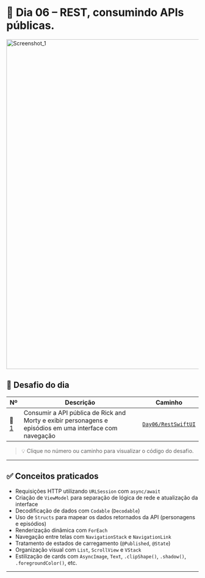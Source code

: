 # 📅 Dia 06 – REST, consumindo APIs públicas.

<img width="1542" height="861" alt="Screenshot_1" src="https://github.com/user-attachments/assets/8ed6a7e4-f36b-4966-a236-3cf2ff9e76c5" />

## 🧩 Desafio do dia

| Nº   | Descrição                                                                                             | Caminho                                     |
|------|--------------------------------------------------------------------------------------------------------|---------------------------------------------|
| 🔹 [1](Day06/RestSwiftUI) | Consumir a API pública de Rick and Morty e exibir personagens e episódios em uma interface com navegação | [`Day06/RestSwiftUI`](Day06/RestSwiftUI) |

> 💡 Clique no número ou caminho para visualizar o código do desafio.

---

## ✅ Conceitos praticados

- Requisições HTTP utilizando `URLSession` com `async/await`
- Criação de `ViewModel` para separação de lógica de rede e atualização da interface
- Decodificação de dados com `Codable` (`Decodable`)
- Uso de `Structs` para mapear os dados retornados da API (personagens e episódios)
- Renderização dinâmica com `ForEach`
- Navegação entre telas com `NavigationStack` e `NavigationLink`
- Tratamento de estados de carregamento (`@Published`, `@State`)
- Organização visual com `List`, `ScrollView` e `VStack`
- Estilização de cards com `AsyncImage`, `Text`, `.clipShape()`, `.shadow()`, `.foregroundColor()`, etc.

---
